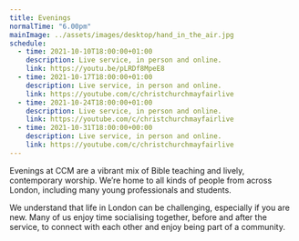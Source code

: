 ```yaml
---
title: Evenings
normalTime: "6.00pm"
mainImage: ../assets/images/desktop/hand_in_the_air.jpg
schedule:  
  - time: 2021-10-10T18:00:00+01:00
    description: Live service, in person and online.
    link: https://youtu.be/pLRDf8MpeE8    
  - time: 2021-10-17T18:00:00+01:00
    description: Live service, in person and online.
    link: https://youtube.com/c/christchurchmayfairlive    
  - time: 2021-10-24T18:00:00+01:00
    description: Live service, in person and online.
    link: https://youtube.com/c/christchurchmayfairlive    
  - time: 2021-10-31T18:00:00+00:00
    description: Live service, in person and online.
    link: https://youtube.com/c/christchurchmayfairlive
---
```

Evenings at CCM are a vibrant mix of Bible teaching and lively, contemporary worship. We’re home to all kinds of people from across London, including many young professionals and students.

We understand that life in London can be challenging, especially if you are new. Many of us enjoy time socialising together, before and after the service, to connect with each other and enjoy being part of a community.
